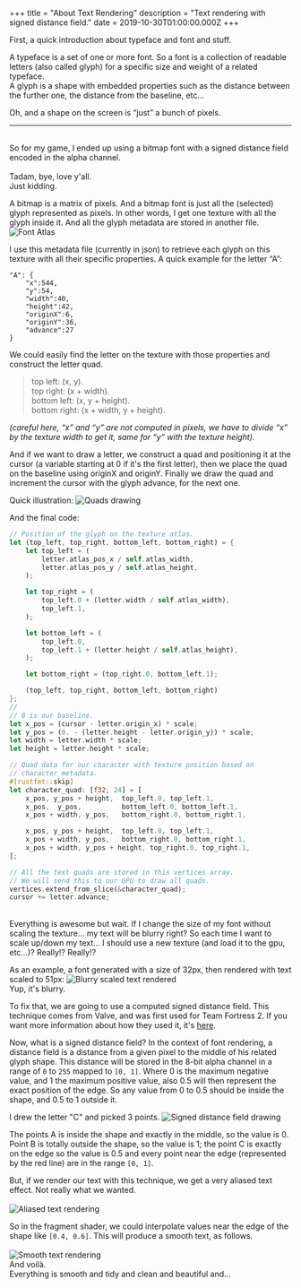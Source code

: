 +++
title = "About Text Rendering"
description = "Text rendering with signed distance field."
date = 2019-10-30T01:00:00.000Z
+++

First, a quick introduction about typeface and font and stuff.

A typeface is a set of one or more font. So a font is a collection of readable letters (also called glyph) for a specific size and weight of a related typeface.<br>
A glyph is a shape with embedded properties such as the distance between the further one, the distance from the baseline, etc…

Oh, and a shape on the screen is “just” a bunch of pixels.
<br>
<hr>
<br>
So for my game, I ended up using a bitmap font with a signed distance field encoded in the alpha channel.
<br>
<br>
Tadam, bye, love y'all.<br>
Just kidding.


A bitmap is a matrix of pixels. And a bitmap font is just all the (selected) glyph represented as pixels. In other words, I get one texture with all the glyph inside it. And all the glyph metadata are stored in another file.
![Font Atlas](./font_atlas.jpg)

I use this metadata file (currently in json) to retrieve each glyph on this texture with all their specific properties. A quick example for the letter “A”:

```
"A": {
    "x":544,
    "y":54,
    "width":40,
    "height":42,
    "originX":6,
    "originY":36,
    "advance":27
}
```

We could easily find the letter on the texture with those properties and construct the letter quad.

> top left: (x, y).<br>
> top right: (x + width).<br>
> bottom left: (x, y + height).<br>
> bottom right: (x + width, y + height).<br>

<em>(careful here, “x” and “y” are not computed in pixels, we have to divide “x” by the texture width to get it, same for “y” with the texture height).</em>

And if we want to draw a letter, we construct a quad and positioning it at the cursor (a variable starting at 0 if it's the first letter), then we place the quad on the baseline using originX and originY. Finally we draw the quad and increment the cursor with the glyph advance, for the next one.

Quick illustration:
![Quads drawing](./quads_draw.jpg)

And the final code:
```rust
// Position of the glyph on the texture atlas.
let (top_left, top_right, bottom_left, bottom_right) = {
    let top_left = (
        letter.atlas_pos_x / self.atlas_width,
        letter.atlas_pos_y / self.atlas_height,
    );

    let top_right = (
        top_left.0 + (letter.width / self.atlas_width),
        top_left.1,
    );

    let bottom_left = (
        top_left.0,
        top_left.1 + (letter.height / self.atlas_height),
    );

    let bottom_right = (top_right.0, bottom_left.1);

    (top_left, top_right, bottom_left, bottom_right)
};
// 
// 0 is our baseline.
let x_pos = (cursor - letter.origin_x) * scale;
let y_pos = (0. - (letter.height - letter.origin_y)) * scale;
let width = letter.width * scale;
let height = letter.height * scale;

// Quad data for our character with texture position based on 
// character metadata.
#[rustfmt::skip]
let character_quad: [f32; 24] = [
    x_pos, y_pos + height,  top_left.0, top_left.1,
    x_pos,  y_pos,          bottom_left.0, bottom_left.1,
    x_pos + width, y_pos,   bottom_right.0, bottom_right.1,

    x_pos, y_pos + height,  top_left.0, top_left.1,
    x_pos + width, y_pos,   bottom_right.0, bottom_right.1,
    x_pos + width, y_pos + height, top_right.0, top_right.1,
];

// All the text quads are stored in this vertices array.
// We will send this to our GPU to draw all quads.
vertices.extend_from_slice(&character_quad);
cursor += letter.advance;

```

<br>
Everything is awesome but wait. If I change the size of my font without scaling the texture… my text will be blurry right? So each time I want to scale up/down my text… I should use a new texture (and load it to the gpu, etc…)? Really!? Really!?

As an example, a font generated with a size of 32px, then rendered with text scaled to 51px:
![Blurry scaled text rendered](./unsigned.png)
<br>
Yup, it's blurry.


To fix that, we are going to use a computed signed distance field. This technique comes from Valve, and was first used for Team Fortress 2. If you want more information about how they used it, it's [here](https://steamcdn-a.akamaihd.net/apps/valve/2007/SIGGRAPH2007_AlphaTestedMagnification.pdf).
<br>

Now, what is a signed distance field? In the context of font rendering, a distance field is a distance from a given pixel to the middle of his related glyph shape. This distance will be stored in the 8-bit alpha channel in a range of `0` to `255` mapped to `[0, 1]`. Where 0 is the maximum negative value, and 1 the maximum positive value, also 0.5 will then represent the exact position of the edge. So any value from 0 to 0.5 should be inside the shape, and 0.5 to 1 outside it.

I drew the letter "C" and picked 3 points.
![Signed distance field drawing](./sdf_draw.jpg)

The points A is inside the shape and exactly in the middle, so the value is 0. Point B is totally outside the shape, so the value is 1; the point C is exactly on the edge so the value is 0.5 and every point near the edge (represented by the red line) are in the range `[0, 1]`.

But, if we render our text with this technique, we get a very aliased text effect. Not really what we wanted.
<br>
<br>
![Aliased text rendering](./aliased.png)
<br>

So in the fragment shader, we could interpolate values near the edge of the shape like `[0.4, 0.6]`. This will produce a smooth text, as follows.
<br>
<br>
![Smooth text rendering](./smooth.png)
<br>
And voilà.<br>
Everything is smooth and tidy and clean and beautiful and...

